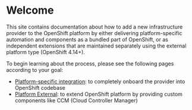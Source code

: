 # Welcome

This site contains documentation about how to add a new infrastructure provider
to the OpenShift platform by either delivering platform-specific automation
and components as a bundled part of OpenShift, or as independent extensions
that are maintained separately using the external platform type (OpenShift 4.14+).

To begin learning about the process, please see the following pages according to your
goal:

- [Platform-specific integration](overview.md): to completely onboard the provider into OpenShift codebase
- [Platform External](platform-external/index.md): to extend OpenShift platform by providing
  custom components like CCM (Cloud Controller Manager)